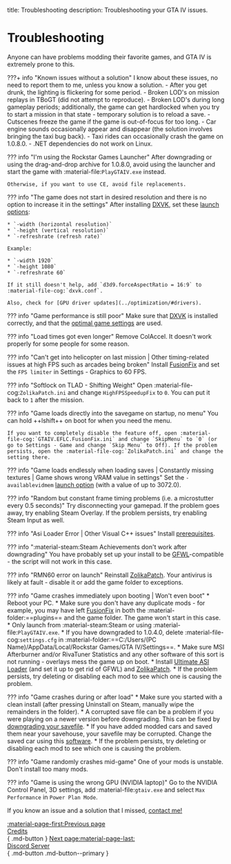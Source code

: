 title: Troubleshooting
description: Troubleshooting your GTA IV issues.

# Troubleshooting
Anyone can have problems modding their favorite games, and GTA IV is extremely prone to this.

???+ info "Known issues without a solution"
    I know about these issues, no need to report them to me, unless you know a solution.
    - After you get drunk, the lighting is flickering for some period.
    - Broken LOD's on mission replays in TBoGT (did not attempt to reproduce).
    - Broken LOD's during long gameplay periods; additionally, the game can get hardlocked when you try to start a mission in that state - temporary solution is to reload a save.
    - Cutscenes freeze the game if the game is out-of-focus for too long.
    - Car engine sounds occasionally appear and disappear (the solution involves bringing the taxi bug back).
    - Taxi rides can occasionally crash the game on 1.0.8.0.
    - .NET dependencies do not work on Linux.

??? info "I'm using the Rockstar Games Launcher"
    After downgrading or using the drag-and-drop archive for 1.0.8.0, avoid using the launcher and start the game with :material-file:`PlayGTAIV.exe` instead.

    Otherwise, if you want to use CE, avoid file replacements.

??? info "The game does not start in desired resolution and there is no option to increase it in the settings"
    After installing [DXVK](optimization.md), set these [launch options](../additional-setup/#launch-options):

    * `-width (horizontal resolution)`
    * `-height (vertical resolution)`
    * `-refreshrate (refresh rate)`

    Example:

    * `-width 1920`
    * `-height 1080`
    * `-refreshrate 60`

    If it still doesn't help, add `d3d9.forceAspectRatio = 16:9` to :material-file-cog:`dxvk.conf`.

    Also, check for [GPU driver updates](../optimization/#drivers).

??? info "Game performance is still poor"
    Make sure that [DXVK](optimization.md) is installed correctly, and that the [optimal game settings](../additional-setup/#optimal-game-settings) are used.

??? info "Load times got even longer"
    Remove ColAccel. It doesn't work properly for some people for some reason.

??? info "Can't get into helicopter on last mission | Other timing-related issues at high FPS such as arcades being broken"
    Install [FusionFix](essential-modding/fusionfix.md) and set the `FPS limiter` in Settings - Graphics to 60 FPS.

??? info "Softlock on TLAD - Shifting Weight"
    Open :material-file-cog:`ZolikaPatch.ini` and change `HighFPSSpeedupFix` to `0`. You can put it back to `1` after the mission.

??? info "Game loads directly into the savegame on startup, no menu"
    You can hold ++lshift++ on boot for when you need the menu.
    
    If you want to completely disable the feature off, open :material-file-cog:`GTAIV.EFLC.FusionFix.ini` and change `SkipMenu` to `0` (or go to Settings - Game and change `Skip Menu` to Off). If the problem persists, open the :material-file-cog:`ZolikaPatch.ini` and change the setting there.

??? info "Game loads endlessly when loading saves | Constantly missing textures | Game shows wrong VRAM value in settings"
    Set the `-availablevidmem` [launch option](../additional-setup/#launch-options) (with a value of up to 3072.0).

??? info "Random but constant frame timing problems (i.e. a microstutter every 0.5 seconds)"
    Try disconnecting your gamepad. If the problem goes away, try enabling Steam Overlay. If the problem persists, try enabling Steam Input as well.

??? info "Asi Loader Error | Other Visual C++ issues"
    Install [prerequisites](index.md).

??? info ":material-steam:Steam Achievements don't work after downgrading"
    You have probably set up your install to be [GFWL](../multiplayer/#games-for-windows-live)-compatible - the script will not work in this case.

??? info "RMN60 error on launch"
    Reinstall [ZolikaPatch](essential-modding/zolikapatch.md). Your antivirus is likely at fault - disable it or add the game folder to exceptions.

??? info "Game crashes immediately upon booting | Won't even boot"
    * Reboot your PC.
    * Make sure you don't have any duplicate mods - for example, you may have left [FusionFix](essential-modding/fusionfix.md) in both the :material-folder:==plugins== and the game folder. The game won't start in this case.
    * Only launch from :material-steam:Steam or using :material-file:`PlayGTAIV.exe`.
    * If you have downgraded to 1.0.4.0, delete :material-file-cog:`settings.cfg` in :material-folder:==C:/Users/(PC Name)/AppData/Local/Rockstar Games/GTA IV/Settings==.
    * Make sure MSI Afterburner and/or RivaTuner Statistics and any other software of this sort is not running - overlays mess the game up on boot.
    * Install [Ultimate ASI Loader](../mod-dependencies/#ultimate-asi-loader) (and set it up to get rid of GFWL) and [ZolikaPatch](essential-modding/zolikapatch.md).
    * If the problem persists, try deleting or disabling each mod to see which one is causing the problem.

??? info "Game crashes during or after load"
    * Make sure you started with a clean install (after pressing Uninstall on Steam, manually wipe the remainders in the folder).
    * A corrupted save file can be a problem if you were playing on a newer version before downgrading. This can be fixed by [downgrading your savefile](../downgrading/#downgrading-the-savefile).
    * If you have added modded cars and saved them near your savehouse, your savefile may be corrupted. Change the saved car using this [software](https://x3t-infinity.com/GTAIV_SE).
    * If the problem persists, try deleting or disabling each mod to see which one is causing the problem.

??? info "Game randomly crashes mid-game"
    One of your mods is unstable. Don't install too many mods.

??? info "Game is using the wrong GPU (NVIDIA laptop)"
    Go to the NVIDIA Control Panel, 3D settings, add :material-file:`gtaiv.exe` and select `Max Performance` in `Power Plan Mode`.

If you know an issue and a solution that I missed, [contact me!](contact-me.md)

[:material-page-first:Previous page <br>Credits</br>](credits.md){ .md-button } [Next page:material-page-last: <br>Discord Server</br>](contact-me.md){ .md-button .md-button--primary }